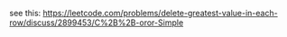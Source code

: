 see this:
https://leetcode.com/problems/delete-greatest-value-in-each-row/discuss/2899453/C%2B%2B-oror-Simple